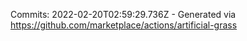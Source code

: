 Commits: 2022-02-20T02:59:29.736Z - Generated via https://github.com/marketplace/actions/artificial-grass
<br>
